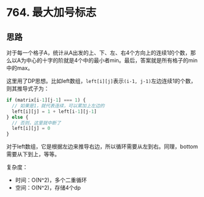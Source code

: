 # 764. 最大加号标志

## 思路

对于每一个格子A，统计从A出发的上、下、左、右4个方向上的连续1的个数，那么以A为中心的十字的阶就是4个中的最小者min。最后，答案就是所有格子的min中的max。

这里用了DP思想。比如left数组，`left[i][j]`表示`(i-1, j-1)`左边连续1的个数，则其推导式子为：

```js
if (matrix[i-1][j-1] === 1) {
  // 如果是1，就代表连续，可以累加上左边的
  left[i][j] = 1 + left[i-1][j-1]
} else {
  // 否则，这里就中断了
  left[i][j] = 0
}
```

对于left数组，它是根据左边来推导右边，所以循环需要从左到右。同理，bottom需要从下到上，等等。

复杂度：

- 时间：O(N^2)，多个二重循环
- 空间：O(N^2)，存储4个dp

